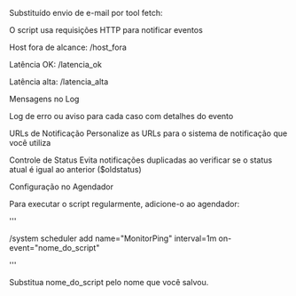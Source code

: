 Substituído envio de e-mail por tool fetch: 

O script usa requisições HTTP para notificar eventos

Host fora de alcance: /host_fora

Latência OK: /latencia_ok

Latência alta: /latencia_alta

Mensagens no Log

Log de erro ou aviso para cada caso com detalhes do evento

URLs de Notificação
Personalize as URLs para o sistema de notificação que você utiliza

Controle de Status
Evita notificações duplicadas ao verificar se o status atual é igual ao anterior ($oldstatus)

Configuração no Agendador

Para executar o script regularmente, adicione-o ao agendador:

'''

/system scheduler add name="MonitorPing" interval=1m on-event="nome_do_script"

'''

Substitua nome_do_script pelo nome que você salvou.
